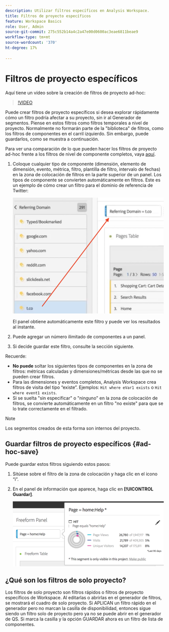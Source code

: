 ```yaml
---
description: Utilizar filtros específicos en Analysis Workspace.
title: Filtros de proyecto específicos
feature: Workspace Basics
role: User, Admin
source-git-commit: 275c552b14a4c2a47e00d0600ac3eae6811beae9
workflow-type: tm+mt
source-wordcount: '370'
ht-degree: 17%

---
```



# Filtros de proyecto específicos

Aquí tiene un vídeo sobre la creación de filtros de proyecto ad-hoc:

>[!VIDEO](https://video.tv.adobe.com/v/23978/?quality=12)

Puede crear filtros de proyecto específicos si desea explorar rápidamente cómo un filtro podría afectar a su proyecto, sin ir al Generador de segmentos. Piense en estos filtros como filtros temporales a nivel de proyecto. Normalmente no formarán parte de la &quot;biblioteca&quot; de filtros, como los filtros de componentes en el carril izquierdo. Sin embargo, puede guardarlos, como se muestra a continuación.

Para ver una comparación de lo que pueden hacer los filtros de proyecto ad-hoc frente a los filtros de nivel de componente completos, vaya [aquí](/help/components/filters/filters-overview.md).

1. Coloque cualquier tipo de componente (dimensión, elemento de dimensión, evento, métrica, filtro, plantilla de filtro, intervalo de fechas) en la zona de colocación de filtros en la parte superior de un panel. Los tipos de componente se convierten automáticamente en filtros.
Este es un ejemplo de cómo crear un filtro para el dominio de referencia de Twitter:

   ![](assets/ad-hoc1.png)

   El panel obtiene automáticamente este filtro y puede ver los resultados al instante.

1. Puede agregar un número ilimitado de componentes a un panel.
1. Si decide guardar este filtro, consulte la sección siguiente.

Recuerde:

* **No puede** soltar los siguientes tipos de componentes en la zona de filtros: métricas calculadas y dimensiones/métricas desde las que no se pueden crear filtros.
* Para las dimensiones y eventos completos, Analysis Workspace crea filtros de visita del tipo “existe”. Ejemplos: `Hit where eVar1 exists` o `Hit where event1 exists`.
* Si se suelta &quot;sin especificar&quot; o &quot;ninguno&quot; en la zona de colocación de filtros, se convierte automáticamente en un filtro &quot;no existe&quot; para que se lo trate correctamente en el filtrado.

>[!NOTE]
>
>Los segmentos creados de esta forma son internos del proyecto.

## Guardar filtros de proyecto específicos {#ad-hoc-save}

Puede guardar estos filtros siguiendo estos pasos:

1. Sitúese sobre el filtro de la zona de colocación y haga clic en el icono “i”.
1. En el panel de información que aparece, haga clic en **[!UICONTROL Guardar]**.

   ![](assets/segment-info.png)

## ¿Qué son los filtros de solo proyecto?

Los filtros de solo proyecto son filtros rápidos o filtros de proyecto específicos de Workspace. Al editarlas o abrirlas en el generador de filtros, se mostrará el cuadro de solo proyecto. Si APLICAN un filtro rápido en el generador pero no marcan la casilla de disponibilidad, entonces sigue siendo un filtro solo de proyecto pero ya no se puede abrir en el generador de QS. Si marca la casilla y la opción GUARDAR ahora es un filtro de lista de componentes.